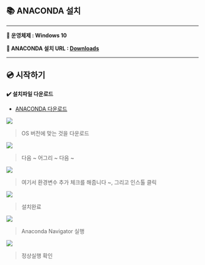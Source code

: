 **📚 ANACONDA 설치**
--
---

**📍 운영체제 : Windows 10**

**📍 ANACONDA 설치 URL : [Downloads](https://www.anaconda.com/products/individual)**

---

**💿 시작하기**
--

**✔️ 설치파일 다운로드**
  - [ANACONDA 다운로드](https://www.anaconda.com/products/individual)

  ![](https://i.ibb.co/XkX5yYF/image.png)
  > OS 버전에 맞는 것을 다운로드

  ![](https://i.ibb.co/v4dSdMX/image.png)
  > 다음 ~ 어그리 ~ 다음 ~

  ![](https://i.ibb.co/0K0ppKS/image.png)
  > 여기서 환경변수 추가 체크를 해줍니다 ~, 그리고 인스톨 클릭

  ![](https://i.ibb.co/Z8V5Dwf/image.png)
  > 설치완료

  ![](https://i.ibb.co/n0StG2T/image.png)
  > Anaconda Navigator 실행

  ![](https://i.ibb.co/12s73xW/image.png)
  > 정상실행 확인
